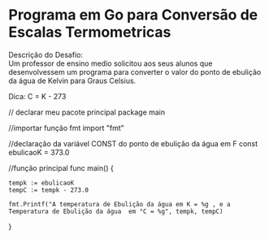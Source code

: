 # Programa em Go para Conversão de Escalas Termometricas
Descrição do Desafio:  
Um professor de ensino medio solicitou aos seus alunos que desenvolvessem um programa para converter o valor do ponto de ebulição da água de Kelvin para Graus Celsius.

Dica: C = K - 273



// declarar meu pacote principal
package main

//importar função fmt
import "fmt"

//declaração da variável CONST do ponto de ebulição da água em F
const ebulicaoK = 373.0

//função principal
func main() {

	tempk := ebulicaoK
	tempC := tempk - 273.0

	fmt.Printf("A temperatura de Ebulição da água em K = %g , e a Temperatura de Ebulição da água  em °C = %g", tempk, tempC)

}

